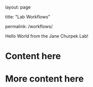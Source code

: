 layout: page

title: "Lab Workflows"

permalink: /workflows/

Hello World from the Jane Churpek Lab!

# Content here

# More content here
